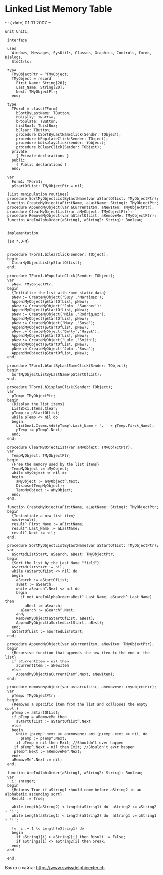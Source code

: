 Linked List Memory Table
========================

::: {.date}
01.01.2007
:::

    unit Unit1;
     
     interface
     
     uses
       Windows, Messages, SysUtils, Classes, Graphics, Controls, Forms, Dialogs,
       StdCtrls;
     
     type
       TMyObjectPtr = ^TMyObject;
       TMyObject = record
         First_Name: String[20];
         Last_Name: String[20];
         Next: TMyObjectPtr;
       end;
     
     type
       TForm1 = class(TForm)
         bSortByLastName: TButton;
         bDisplay: TButton;
         bPopulate: TButton;
         ListBox1: TListBox;
         bClear: TButton;
         procedure bSortByLastNameClick(Sender: TObject);
         procedure bPopulateClick(Sender: TObject);
         procedure bDisplayClick(Sender: TObject);
         procedure bClearClick(Sender: TObject);
       private
         { Private declarations }
       public
         { Public declarations }
       end;
     
     var
       Form1: TForm1;
       pStartOfList: TMyObjectPtr = nil;
     
     {List manipulation routines}
     procedure SortMyObjectListByLastName(var aStartOfList: TMyObjectPtr);
     function CreateMyObject(aFirstName, aLastName: String): TMyObjectPtr;
     procedure AppendMyObject(var aCurrentItem, aNewItem: TMyObjectPtr);
     procedure ClearMyObjectList(var aMyObject: TMyObjectPtr);
     procedure RemoveMyObject(var aStartOfList, aRemoveMe: TMyObjectPtr);
     function AreInAlphaOrder(aString1, aString2: String): Boolean;
     
     
     implementation
     
     {$R *.DFM}
     
     
     procedure TForm1.bClearClick(Sender: TObject);
     begin
       ClearMyObjectList(pStartOfList);
     end;
     
     procedure TForm1.bPopulateClick(Sender: TObject);
     var
       pNew: TMyObjectPtr;
     begin
       {Initialize the list with some static data}
       pNew := CreateMyObject('Suzy','Martinez');
       AppendMyObject(pStartOfList, pNew);
       pNew := CreateMyObject('John','Sanchez');
       AppendMyObject(pStartOfList, pNew);
       pNew := CreateMyObject('Mike','Rodriguez');
       AppendMyObject(pStartOfList, pNew);
       pNew := CreateMyObject('Mary','Sosa');
       AppendMyObject(pStartOfList, pNew);
       pNew := CreateMyObject('Betty','Hayek');
       AppendMyObject(pStartOfList, pNew);
       pNew := CreateMyObject('Luke','Smith');
       AppendMyObject(pStartOfList, pNew);
       pNew := CreateMyObject('John','Sosa');
       AppendMyObject(pStartOfList, pNew);
     end;
     
     procedure TForm1.bSortByLastNameClick(Sender: TObject);
     begin
       SortMyObjectListByLastName(pStartOfList);
     end;
     
     procedure TForm1.bDisplayClick(Sender: TObject);
     var
       pTemp: TMyObjectPtr;
     begin
       {Display the list items}
       ListBox1.Items.Clear;
       pTemp := pStartOfList;
       while pTemp <> nil do
       begin
         ListBox1.Items.Add(pTemp^.Last_Name + ', ' + pTemp.First_Name);
         pTemp := pTemp^.Next;
       end;
     end;
     
     procedure ClearMyObjectList(var aMyObject: TMyObjectPtr);
     var
       TempMyObject: TMyObjectPtr;
     begin
       {Free the memory used by the list items}
       TempMyObject := aMyObject;
       while aMyObject <> nil do
       begin
         aMyObject := aMyObject^.Next;
         Dispose(TempMyObject);
         TempMyObject := aMyObject;
       end;
     end;
     
     function CreateMyObject(aFirstName, aLastName: String): TMyObjectPtr;
     begin
       {Instantiate a new list item}
       new(result);
       result^.First_Name := aFirstName;
       result^.Last_Name := aLastName;
       result^.Next := nil;
     end;
     
     procedure SortMyObjectListByLastName(var aStartOfList: TMyObjectPtr);
     var
       aSortedListStart, aSearch, aBest: TMyObjectPtr;
     begin
       {Sort the list by the Last_Name "field"}
       aSortedListStart := nil;
       while (aStartOfList <> nil) do
       begin
         aSearch := aStartOfList;
         aBest := aSearch;
         while aSearch^.Next <> nil do
         begin
           if not AreInAlphaOrder(aBest^.Last_Name, aSearch^.Last_Name) then
             aBest := aSearch;
           aSearch := aSearch^.Next;
         end;
         RemoveMyObject(aStartOfList, aBest);
         AppendMyObject(aSortedListStart, aBest);
       end;
       aStartOfList := aSortedListStart;
     end;
     
     procedure AppendMyObject(var aCurrentItem, aNewItem: TMyObjectPtr);
     begin
       {Recursive function that appends the new item to the end of the list}
       if aCurrentItem = nil then
         aCurrentItem := aNewItem
       else
         AppendMyObject(aCurrentItem^.Next, aNewItem);
     end;
     
     procedure RemoveMyObject(var aStartOfList, aRemoveMe: TMyObjectPtr);
     var
       pTemp: TMyObjectPtr;
     begin
       {Removes a specific item from the list and collapses the empty spot.}
       pTemp := aStartOfList;
       if pTemp = aRemoveMe then
         aStartOfList := aStartOfList^.Next
       else
       begin
         while (pTemp^.Next <> aRemoveMe) and (pTemp^.Next <> nil) do
           pTemp := pTemp^.Next;
         if pTemp = nil then Exit; //Shouldn't ever happen 
        if pTemp^.Next = nil then Exit; //Shouldn't ever happen 
        pTemp^.Next := aRemoveMe^.Next;
       end;
       aRemoveMe^.Next := nil;
     end;
     
     function AreInAlphaOrder(aString1, aString2: String): Boolean;
     var
       i: Integer;
     begin
       {Returns True if aString1 should come before aString2 in an alphabetic ascending sort}
       Result := True;
     
       while Length(aString2) < Length(aString1) do  aString2 := aString2 + '!';
       while Length(aString1) < Length(aString2) do  aString1 := aString1 + '!';
     
       for i := 1 to Length(aString1) do
       begin
         if aString1[i] > aString2[i] then Result := False;
         if aString1[i] <> aString2[i] then break;
       end;
     end;
     
     end.

Взято с сайта: <https://www.swissdelphicenter.ch>

 
